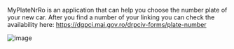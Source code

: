 MyPlateNrRo is an application that can help you choose the number plate of your new car. 
After you find a number of your linking you can check the availability here:
https://dgpci.mai.gov.ro/drpciv-forms/plate-number

![image](https://github.com/TabodaT/MyPlateNrRO/assets/102406135/0ffc8ff2-fab4-4c48-830d-d8111be6b24d)


